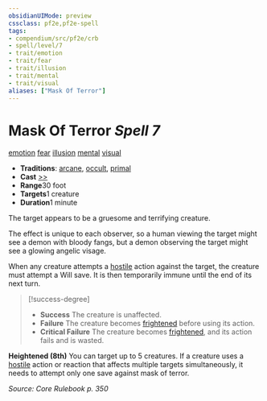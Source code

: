 ```yaml
---
obsidianUIMode: preview
cssclass: pf2e,pf2e-spell
tags:
- compendium/src/pf2e/crb
- spell/level/7
- trait/emotion
- trait/fear
- trait/illusion
- trait/mental
- trait/visual
aliases: ["Mask Of Terror"]
---
```

# Mask Of Terror *Spell 7*   
[emotion](../../rules/traits/emotion.md)  [fear](../../rules/traits/fear.md)  [illusion](../../rules/traits/illusion.md)  [mental](../../rules/traits/mental.md)  [visual](../../rules/traits/visual.md)  

- **Traditions**: [arcane](../../rules/traits/arcane.md), [occult](../../rules/traits/occult.md), [primal](../../rules/traits/primal.md)
- **Cast** [>>](../../rules/core-rulebook/chapter-9-playing-the-game.md#Actions "Two-Action") 
- **Range**30 foot
- **Targets**1 creature
- **Duration**1 minute

The target appears to be a gruesome and terrifying creature.

The effect is unique to each observer, so a human viewing the target might see a demon with bloody fangs, but a demon observing the target might see a glowing angelic visage.

When any creature attempts a [hostile](../../rules/conditions.md#Hostile) action against the target, the creature must attempt a Will save. It is then temporarily immune until the end of its next turn.

> [!success-degree] 
> - **Success** The creature is unaffected.
> - **Failure** The creature becomes [frightened](../../rules/conditions.md#Frightened) before using its action.
> - **Critical Failure** The creature becomes [frightened](../../rules/conditions.md#Frightened), and its action fails and is wasted.

**Heightened (8th)** You can target up to 5 creatures. If a creature uses a [hostile](../../rules/conditions.md#Hostile) action or reaction that affects multiple targets simultaneously, it needs to attempt only one save against mask of terror.

*Source: Core Rulebook p. 350*